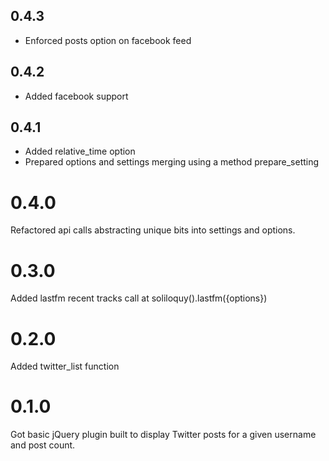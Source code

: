 ## 0.4.3
* Enforced posts option on facebook feed

## 0.4.2
* Added facebook support

## 0.4.1
* Added relative_time option
* Prepared options and settings merging using a method prepare_setting

# 0.4.0
Refactored api calls abstracting unique bits into settings and options.

# 0.3.0
Added lastfm recent tracks call at soliloquy().lastfm({options})

# 0.2.0
Added twitter_list function

# 0.1.0
Got basic jQuery plugin built to display Twitter posts for a given username and post count. 
